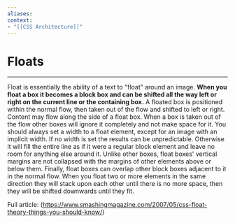 ```yaml
---
aliases:
context:
- "[[CSS Architecture]]"
---
```


# Floats

---

Float is essentially the ability of a text to "float" around an image.
**When you float a box it becomes a block box and can be shifted all the way left or right on the current line or the containing box.** 
A floated box is positioned within the normal flow, then taken out of the flow and shifted to left or right. Content may flow along the side of a float box. When a box is taken out of the flow other boxes will ignore it completely and not make space for it.
You should always set a width to a float element, except for an image with an implicit width. If no width is set the results can be unpredictable. Otherwise it will fill the entire line as if it were a regular block element and leave no room for anything else around it.
Unlike other boxes, float boxes' vertical margins are not collapsed with the margins of other elements above or below them.
Finally, float boxes can overlap other block boxes adjacent to it in the normal flow.
When you float two or more elements in the same direction they will stack upon each other until there is no more space, then they will be shifted downwards until they fit.

Full article: (https://www.smashingmagazine.com/2007/05/css-float-theory-things-you-should-know/)